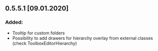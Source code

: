 ## 0.5.5.1 [09.01.2020]

### Added:
- Tooltip for custom folders
- Possibility to add drawers for hierarchy overlay from external classes (check ToolboxEditorHierarchy)